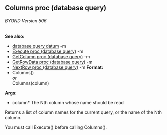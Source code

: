 ## Columns proc (database query) 
###### BYOND Version 506
**See also:**
*   [database query datum](/ref/database/query.md) -m
*   [Execute proc (database query)](/ref/database/query/proc/Execute.md) -m
*   [GetColumn proc (database query)](/ref/database/query/proc/GetColumn.md) -m
*   [GetRowData proc (database query)](/ref/database/query/proc/GetRowData.md) -m
*   [NextRow proc (database query)](/ref/database/query/proc/NextRow.md) -m<!-- -->
**Format:**
*   Columns()\
    *or*\
    Columns(column)
<!-- -->
**Args:**
*   column* The Nth column whose name should be read


Returns a list of column names for the current query, or the
name of the Nth column. 

You must call Execute() before calling
Columns().